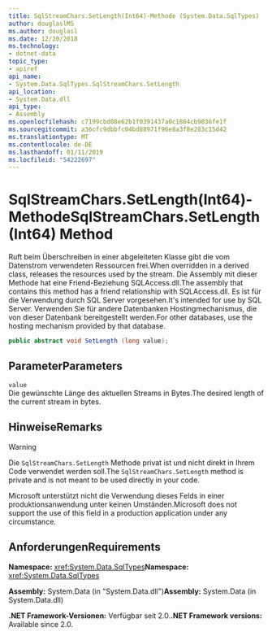 ```yaml
---
title: SqlStreamChars.SetLength(Int64)-Methode (System.Data.SqlTypes)
author: douglaslMS
ms.author: douglasl
ms.date: 12/20/2018
ms.technology:
- dotnet-data
topic_type:
- apiref
api_name:
- System.Data.SqlTypes.SqlStreamChars.SetLength
api_location:
- System.Data.dll
api_type:
- Assembly
ms.openlocfilehash: c7199cbd08e62b1f0391437a0c1864cb9036fe1f
ms.sourcegitcommit: a36cfc9dbbfc04bd88971f96e8a3f8e283c15d42
ms.translationtype: MT
ms.contentlocale: de-DE
ms.lasthandoff: 01/11/2019
ms.locfileid: "54222697"
---
```

# <a name="sqlstreamcharssetlengthint64-method"></a><span data-ttu-id="02329-102">SqlStreamChars.SetLength(Int64)-Methode</span><span class="sxs-lookup"><span data-stu-id="02329-102">SqlStreamChars.SetLength(Int64) Method</span></span>

<span data-ttu-id="02329-103">Ruft beim Überschreiben in einer abgeleiteten Klasse gibt die vom Datenstrom verwendeten Ressourcen frei.</span><span class="sxs-lookup"><span data-stu-id="02329-103">When overridden in a derived class, releases the resources used by the stream.</span></span> <span data-ttu-id="02329-104">Die Assembly mit dieser Methode hat eine Friend-Beziehung SQLAccess.dll.</span><span class="sxs-lookup"><span data-stu-id="02329-104">The assembly that contains this method has a friend relationship with SQLAccess.dll.</span></span> <span data-ttu-id="02329-105">Es ist für die Verwendung durch SQL Server vorgesehen.</span><span class="sxs-lookup"><span data-stu-id="02329-105">It's intended for use by SQL Server.</span></span> <span data-ttu-id="02329-106">Verwenden Sie für andere Datenbanken Hostingmechanismus, die von dieser Datenbank bereitgestellt werden.</span><span class="sxs-lookup"><span data-stu-id="02329-106">For other databases, use the hosting mechanism provided by that database.</span></span>

```csharp
public abstract void SetLength (long value);
```

## <a name="parameters"></a><span data-ttu-id="02329-107">Parameter</span><span class="sxs-lookup"><span data-stu-id="02329-107">Parameters</span></span>

`value`\
<span data-ttu-id="02329-108">Die gewünschte Länge des aktuellen Streams in Bytes.</span><span class="sxs-lookup"><span data-stu-id="02329-108">The desired length of the current stream in bytes.</span></span>

## <a name="remarks"></a><span data-ttu-id="02329-109">Hinweise</span><span class="sxs-lookup"><span data-stu-id="02329-109">Remarks</span></span>

> [!WARNING]
> <span data-ttu-id="02329-110">Die `SqlStreamChars.SetLength` Methode privat ist und nicht direkt in Ihrem Code verwendet werden soll.</span><span class="sxs-lookup"><span data-stu-id="02329-110">The `SqlStreamChars.SetLength` method is private and is not meant to be used directly in your code.</span></span>
>
> <span data-ttu-id="02329-111">Microsoft unterstützt nicht die Verwendung dieses Felds in einer produktionsanwendung unter keinen Umständen.</span><span class="sxs-lookup"><span data-stu-id="02329-111">Microsoft does not support the use of this field in a production application under any circumstance.</span></span>

## <a name="requirements"></a><span data-ttu-id="02329-112">Anforderungen</span><span class="sxs-lookup"><span data-stu-id="02329-112">Requirements</span></span>

<span data-ttu-id="02329-113">**Namespace:** <xref:System.Data.SqlTypes></span><span class="sxs-lookup"><span data-stu-id="02329-113">**Namespace:** <xref:System.Data.SqlTypes></span></span>

<span data-ttu-id="02329-114">**Assembly:** System.Data (in "System.Data.dll")</span><span class="sxs-lookup"><span data-stu-id="02329-114">**Assembly:** System.Data (in System.Data.dll)</span></span>

<span data-ttu-id="02329-115">**.NET Framework-Versionen:** Verfügbar seit 2.0.</span><span class="sxs-lookup"><span data-stu-id="02329-115">**.NET Framework versions:** Available since 2.0.</span></span>